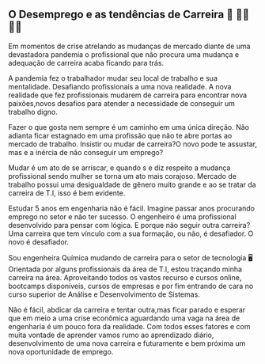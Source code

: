 ## O Desemprego e as tendências de  Carreira :woman: :construction_worker_woman::woman_technologist:

Em momentos de crise atrelando as mudanças de mercado diante de uma devastadora pandemia o profissional que não procura uma mudança e adequação de carreira acaba ficando para trás.

A pandemia fez o trabalhador mudar seu local de trabalho e sua mentalidade. Desafiando profissionais a uma nova realidade. A nova realidade que fez profissionais mudarem de carreira para encontrar nova paixões,novos desafios para atender a necessidade de conseguir um trabalho digno.

Fazer o que gosta nem sempre é um caminho em uma única direção. Não adianta ficar estagnado em uma profissão que não te abre portas ao mercado de trabalho. Insistir ou mudar de carreira?O novo pode te assustar, mas e a inércia de não conseguir um emprego?

Mudar é um ato de se arriscar, e quando s e diz respeito a mudança profissional sendo mulher se torna um ato mais corajoso. Mercado de trabalho possui uma desigualdade de gênero muito grande e ao se tratar da carreira de T.I, isso é bem evidente.



Estudar 5 anos em engenharia não é fácil. Imagine passar anos procurando emprego no setor e não ter sucesso. O engenheiro é uma profissional desenvolvido para pensar com lógica. E porque não seguir outra carreira?Uma carreira que tem vínculo com a sua formação, ou não, é desafiador. O novo é desafiador.

Sou engenheira Química mudando de carreira para o setor de tecnologia :desktop_computer:
Orientada por alguns profissionais da área de T.I, estou traçando minha carreira na área. Aproveitando todos os vastos recurso e cursos online, bootcamps disponíveis, cursos de empresas e por fim entrando de cara no curso superior de Análise e Desenvolvimento de Sistemas.

Não é fácil, abdicar da carreira e tentar outra,mas ficar parado e esperar que em meio a uma crise econômica aguardando uma vaga na área de engenharia é um pouco fora da realidade. Com todos esses fatores e com muita vontade de aprender vamos rumo ao aprendizado diário, desenvolvimento de uma nova carreira e futuramente e bem próxima um nova oportunidade de emprego.
